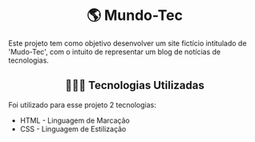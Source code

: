 <h1 align="center">🌎 Mundo-Tec</h1>
<p>
    Este projeto tem como objetivo desenvolver um site fictício intitulado de 'Mudo-Tec', com o intuito de representar um blog de notícias de tecnologias.
</p>
<h2 align="center">👩🏽‍💻 Tecnologias Utilizadas</h2>
<p>
    Foi utilizado para esse projeto 2 tecnologias:
</p>
<ul>
    <li>HTML - Linguagem de Marcação</li>
    <li>CSS - Linguagem de Estilização</li>
</ul>

<!--<h2 align="center">🛠️ Como baixar o projeto</h2>-->
